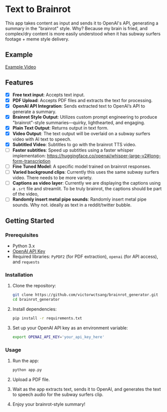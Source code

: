 # Text to Brainrot

This app takes content as input and sends it to OpenAI's API, generating a summary in the "brainrot" style. Why? Because my brain is fried, and complex/dry content is more easily understood when it has subway surfers footage + meme style delivery.

## Example

[Example Video](https://www.canva.com/design/DAGVnKSRMYs/bPv5Fn0w0kUpj66XiqFuIA/watch?utm_content=DAGVnKSRMYs&utm_campaign=designshare&utm_medium=link&utm_source=editor)

## Features

- [x] **Free text input**: Accepts text input.
- [x] **PDF Upload**: Accepts PDF files and extracts the text for processing.
- [x] **OpenAI API Integration**: Sends extracted text to OpenAI’s API to generate a summary.
- [x] **Brainrot Style Output**: Utilizes custom prompt engineering to produce "brainrot"-style summaries—quirky, lighthearted, and engaging.
- [x] **Plain Text Output**: Returns output in text form.
- [x] **Video Output**: The text output will be overlaid on a subway surfers video with AI text to speech.
- [x] **Subtitled Video**: Subtitles to go with the brainrot TTS video.
- [ ] **Faster subtitles**: Speed up subtitles using a faster whisper implementation: https://huggingface.co/openai/whisper-large-v2#long-form-transcription
- [ ] **Fine Tuned Model**: A specific model trained on brainrot responses.
- [ ] **Varied background clips**: Currently this uses the same subway surfers video. There needs to be more variety.
- [ ] **Captions as video layer**: Currently we are displaying the captions using a `.srt` file and streamlit. To be truly brainrot, the captions should be part of the video,
- [ ] **Randomly insert metal pipe sounds**: Randomly insert metal pipe sounds. Why not.
ideally as text in a reddit/twitter bubble.

## Getting Started

### Prerequisites

- Python 3.x
- [OpenAI API Key](https://platform.openai.com/signup/)
- Required libraries: `PyPDF2` (for PDF extraction), `openai` (for API access), and `requests`

### Installation

1. Clone the repository:
   ```bash
   git clone https://github.com/victorwctsang/brainrot_generator.git
   cd brainrot_generator
   ```

2. Install dependencies:
   ```bash
   pip install -r requirements.txt
   ```

3. Set up your OpenAI API key as an environment variable:
   ```bash
   export OPENAI_API_KEY='your_api_key_here'
   ```

### Usage

1. Run the app:
   ```bash
   python app.py
   ```

2. Upload a PDF file.

3. Wait as the app extracts text, sends it to OpenAI, and generates the text to speech audio for the subway surfers clip.

4. Enjoy your brainrot-style summary!
